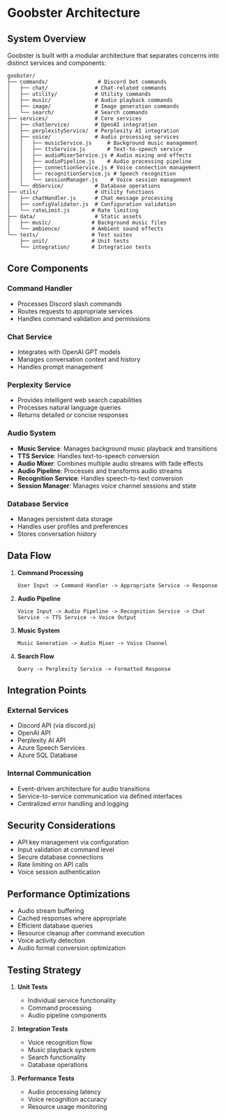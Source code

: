 # Goobster Architecture

## System Overview

Goobster is built with a modular architecture that separates concerns into distinct services and components:

```
goobster/
├── commands/                # Discord bot commands
│   ├── chat/               # Chat-related commands
│   ├── utility/            # Utility commands
│   ├── music/              # Audio playback commands
│   ├── image/              # Image generation commands
│   └── search/             # Search commands
├── services/               # Core services
│   ├── chatService/        # OpenAI integration
│   ├── perplexityService/  # Perplexity AI integration
│   ├── voice/              # Audio processing services
│   │   ├── musicService.js     # Background music management
│   │   ├── ttsService.js       # Text-to-speech service
│   │   ├── audioMixerService.js # Audio mixing and effects
│   │   ├── audioPipeline.js    # Audio processing pipeline
│   │   ├── connectionService.js # Voice connection management
│   │   ├── recognitionService.js # Speech recognition
│   │   └── sessionManager.js    # Voice session management
│   └── dbService/          # Database operations
├── utils/                  # Utility functions
│   ├── chatHandler.js      # Chat message processing
│   ├── configValidator.js  # Configuration validation
│   └── rateLimit.js       # Rate limiting
├── data/                   # Static assets
│   ├── music/             # Background music files
│   └── ambience/          # Ambient sound effects
└── tests/                 # Test suites
    ├── unit/              # Unit tests
    └── integration/       # Integration tests
```

## Core Components

### Command Handler
- Processes Discord slash commands
- Routes requests to appropriate services
- Handles command validation and permissions

### Chat Service
- Integrates with OpenAI GPT models
- Manages conversation context and history
- Handles prompt management

### Perplexity Service
- Provides intelligent web search capabilities
- Processes natural language queries
- Returns detailed or concise responses

### Audio System
- **Music Service**: Manages background music playback and transitions
- **TTS Service**: Handles text-to-speech conversion
- **Audio Mixer**: Combines multiple audio streams with fade effects
- **Audio Pipeline**: Processes and transforms audio streams
- **Recognition Service**: Handles speech-to-text conversion
- **Session Manager**: Manages voice channel sessions and state

### Database Service
- Manages persistent data storage
- Handles user profiles and preferences
- Stores conversation history

## Data Flow

1. **Command Processing**
   ```
   User Input -> Command Handler -> Appropriate Service -> Response
   ```

2. **Audio Pipeline**
   ```
   Voice Input -> Audio Pipeline -> Recognition Service -> Chat Service -> TTS Service -> Voice Output
   ```

3. **Music System**
   ```
   Music Generation -> Audio Mixer -> Voice Channel
   ```

4. **Search Flow**
   ```
   Query -> Perplexity Service -> Formatted Response
   ```

## Integration Points

### External Services
- Discord API (via discord.js)
- OpenAI API
- Perplexity AI API
- Azure Speech Services
- Azure SQL Database

### Internal Communication
- Event-driven architecture for audio transitions
- Service-to-service communication via defined interfaces
- Centralized error handling and logging

## Security Considerations

- API key management via configuration
- Input validation at command level
- Secure database connections
- Rate limiting on API calls
- Voice session authentication

## Performance Optimizations

- Audio stream buffering
- Cached responses where appropriate
- Efficient database queries
- Resource cleanup after command execution
- Voice activity detection
- Audio format conversion optimization

## Testing Strategy

1. **Unit Tests**
   - Individual service functionality
   - Command processing
   - Audio pipeline components

2. **Integration Tests**
   - Voice recognition flow
   - Music playback system
   - Search functionality
   - Database operations

3. **Performance Tests**
   - Audio processing latency
   - Voice recognition accuracy
   - Resource usage monitoring 